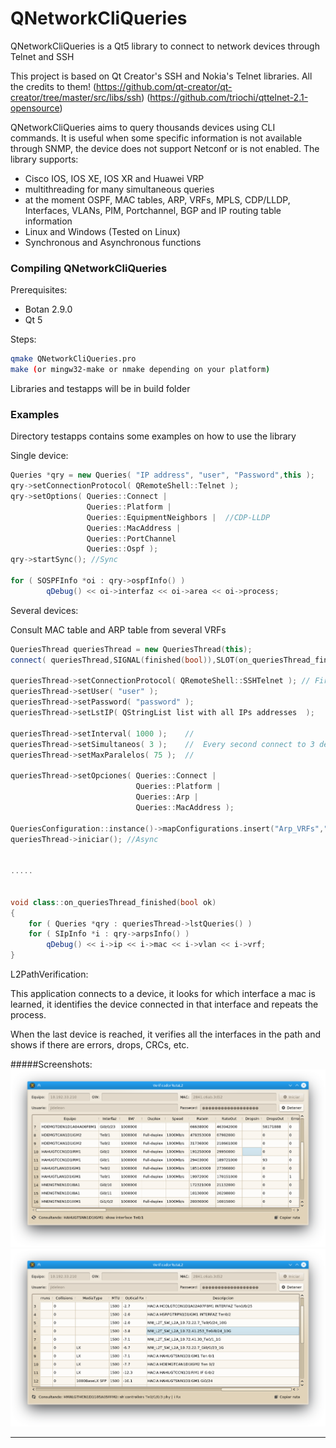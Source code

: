 QNetworkCliQueries
==========

QNetworkCliQueries is a Qt5 library to connect to network devices through Telnet and SSH

This project is based on Qt Creator's SSH and Nokia's Telnet libraries.
All the credits to them! 
(https://github.com/qt-creator/qt-creator/tree/master/src/libs/ssh)
(https://github.com/triochi/qttelnet-2.1-opensource)

QNetworkCliQueries aims to query thousands devices using CLI commands. It is useful when some specific information is not available through SNMP, the device does not support Netconf or is not enabled. The library supports:
 
   * Cisco IOS, IOS XE, IOS XR and Huawei VRP
   * multithreading for many simultaneous queries
   * at the moment OSPF, MAC tables, ARP, VRFs, MPLS, CDP/LLDP, Interfaces, VLANs, PIM, Portchannel, BGP and IP routing table information
   * Linux and Windows (Tested on Linux)
   * Synchronous and Asynchronous functions

### Compiling QNetworkCliQueries

Prerequisites:

   * Botan 2.9.0
   * Qt 5

Steps:
```bash
qmake QNetworkCliQueries.pro
make (or mingw32-make or nmake depending on your platform)
```

Libraries and testapps will be in build folder

### Examples

Directory testapps contains some examples on how to use the library

Single device:

```cpp
Queries *qry = new Queries( "IP address", "user", "Password",this );
qry->setConnectionProtocol( QRemoteShell::Telnet );
qry->setOptions( Queries::Connect |
                 Queries::Platform |
                 Queries::EquipmentNeighbors |  //CDP-LLDP
                 Queries::MacAddress |
                 Queries::PortChannel
                 Queries::Ospf );    
qry->startSync(); //Sync

for ( SOSPFInfo *oi : qry->ospfInfo() )
        qDebug() << oi->interfaz << oi->area << oi->process;       
```

Several devices:

Consult MAC table and ARP table from several VRFs

```cpp
QueriesThread queriesThread = new QueriesThread(this);
connect( queriesThread,SIGNAL(finished(bool)),SLOT(on_queriesThread_finished(bool)));

queriesThread->setConnectionProtocol( QRemoteShell::SSHTelnet ); // First SSH if it fails try Telnet
queriesThread->setUser( "user" );
queriesThread->setPassword( "password" );        
queriesThread->setLstIP( QStringList list with all IPs addresses  );

queriesThread->setInterval( 1000 );    //
queriesThread->setSimultaneos( 3 );    //  Every second connect to 3 devices until there are 75 simultaneous connections
queriesThread->setMaxParalelos( 75 );  //
   
queriesThread->setOpciones( Queries::Connect | 
                            Queries::Platform |
                            Queries::Arp |
                            Queries::MacAddress ); 
                            
QueriesConfiguration::instance()->mapConfigurations.insert("Arp_VRFs","VRF1,VRF2,VRF3,VRF4,VRF5,VRF6");
queriesThread->iniciar(); //Async


.....


void class::on_queriesThread_finished(bool ok)
{
    for ( Queries *qry : queriesThread->lstQueries() )
	for ( SIpInfo *i : qry->arpsInfo() )
	    qDebug() << i->ip << i->mac << i->vlan << i->vrf;
}

```

L2PathVerification:

This application connects to a device, it looks for which interface a mac is learned, it identifies the device connected in that interface and repeats the process.

When the last device is reached, it verifies all the interfaces in the path and shows if there are errors, drops, CRCs, etc.

#####Screenshots:
   ![alt tag](https://github.com/josedeleoncordon/QNetworkCliQueries/blob/master/images/L2PathVerification.png)
   ![alt tag](https://github.com/josedeleoncordon/QNetworkCliQueries/blob/master/images/L2PathVerification2.png)


---

